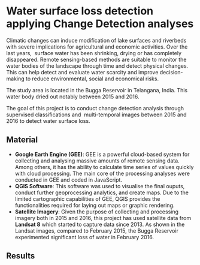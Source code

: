 
# Water surface loss detection applying Change Detection analyses

Climatic changes can induce modification of lake surfaces and riverbeds with severe implications for agricultural and economic activities. Over the last years,  surface water has been shrinking, drying or has completely disappeared. Remote sensing-based methods are suitable to monitor the water bodies of the landscape through time and detect physical changes. This can help detect and evaluate water scarcity and improve decision-making to reduce environmental, social and economical risks.

The study area is located in the Bugga Reservoir in Telangana, India. This water body dried out notably between 2015 and 2016.

The goal of this project is to conduct change detection analysis through supervised classifications and  multi-temporal images between 2015 and 2016 to detect water surface loss.

## Material
- **Google Earth Engine (GEE)**: GEE is a powerful cloud-based system for collecting and analysing massive amounts of remote sensing data. Among others, it has the ability to calculate time series of values quickly with cloud processing. The main core of the processing analyses were conducted in GEE and coded in JavaScript.
- **QGIS Software**: This software was used to visualise the final ouputs, conduct further geoprocessing analytics, and create maps. Due to the limited cartographic capabilities of GEE, QGIS provides the functionalities required for laying out maps or graphic rendering.
- **Satellite Imagery**: Given the purpose of collecting and processing imagery both in 2015 and 2016, this project has used satellite data from **Landsat 8** which started to capture data since 2013. As shown in the Landsat images, compared to February 2015, the Bugga Reservoir experimented significant loss of water in February 2016.

## Results

